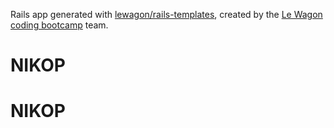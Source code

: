 Rails app generated with [lewagon/rails-templates](https://github.com/lewagon/rails-templates), created by the [Le Wagon coding bootcamp](https://www.lewagon.com) team.
# NIKOP
# NIKOP
